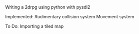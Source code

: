 Writing a 2drpg using python with pysdl2

Implemented:
	Rudimentary collision system
	Movement system

To Do:
	Importing a tiled map
